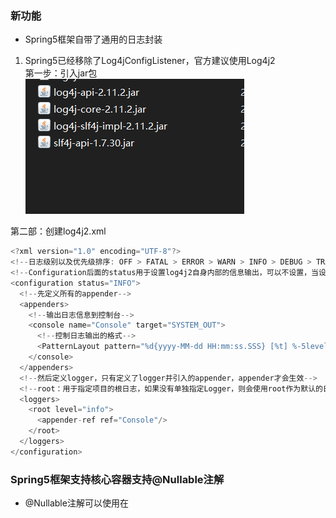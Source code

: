 ### 新功能  
+ Spring5框架自带了通用的日志封装  
1. Spring5已经移除了Log4jConfigListener，官方建议使用Log4j2    
第一步：引入jar包  
![title](https://raw.githubusercontent.com/liujinxi931204/image/master/gitnote/2020/09/24/1600959739303-1600959739644.png) 
   
第二部：创建log4j2.xml  
```java
<?xml version="1.0" encoding="UTF-8"?>
<!--日志级别以及优先级排序: OFF > FATAL > ERROR > WARN > INFO > DEBUG > TRACE > ALL -->
<!--Configuration后面的status用于设置log4j2自身内部的信息输出，可以不设置，当设置成trace时，可以看到log4j2内部各种详细输出-->
<configuration status="INFO">
  <!--先定义所有的appender-->
  <appenders>
    <!--输出日志信息到控制台-->
    <console name="Console" target="SYSTEM_OUT">
      <!--控制日志输出的格式-->
      <PatternLayout pattern="%d{yyyy-MM-dd HH:mm:ss.SSS} [%t] %-5level %logger{36} - %msg%n"/>
    </console>
  </appenders>
  <!--然后定义logger，只有定义了logger并引入的appender，appender才会生效-->
  <!--root：用于指定项目的根日志，如果没有单独指定Logger，则会使用root作为默认的日志输出-->
  <loggers>
    <root level="info">
      <appender-ref ref="Console"/>
    </root>
  </loggers>
</configuration>
```  
### Spring5框架支持核心容器支持@Nullable注解  
+ @Nullable注解可以使用在